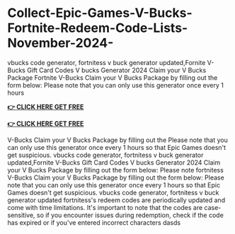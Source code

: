 # Collect-Epic-Games-V-Bucks-Fortnite-Redeem-Code-Lists-November-2024-

vbucks code generator, fortnitess v buck generator updated,Fornite V-Bucks Gift Card Codes V bucks Generator 2024 Claim your V Bucks Package Fortnite V-Bucks Claim your V Bucks Package by filling out the form below: Please note that you can only use this generator once every 1 hours

**[👉 CLICK HERE GET FREE](https://tinyurl.com/5933vpuw)**

**[👉 CLICK HERE GET FREE](https://tinyurl.com/5933vpuw)**

V-Bucks Claim your V Bucks Package by filling out the Please note that you can only use this generator once every 1 hours so that Epic Games doesn't get suspicious. vbucks code generator, fortnitess v buck generator updated,Fornite V-Bucks Gift Card Codes V bucks Generator 2024 Claim your V Bucks Package by filling out the form below: Please note fortnitess V-Bucks Claim your V Bucks Package by filling out the form below: Please note that you can only use this generator once every 1 hours so that Epic Games doesn't get suspicious. vbucks code generator, fortnitess v buck generator updated fortnitess's redeem codes are periodically updated and come with time limitations. It's important to note that the codes are case-sensitive, so if you encounter issues during redemption, check if the code has expired or if you've entered incorrect characters
dasds

